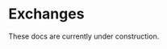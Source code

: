 Exchanges
=========
These docs are currently under construction.

<!--

A topic-based, at most once delivery messaging system, perfect for ephemeral data.

- Provides **at most once delivery semantics.**
- Messages are published with "topics", similar to AMQP-style topics. Defaults to an empty string. No ack or nack is used for ephemeral messages.
- Consumers may specify a "topic" matcher, which expresses interest in matching messages. Wildcard topic matchers are supported, similar to AMQP-style wildcards.
- If no consumer matches the topic of the message, it will be dropped.
- Consumers may form groups, where messages will be load balanced across healthy group members.
- Consumer group information is synchronously replicated to all nodes when the consumer group is formed and as members join and leave the group, but this information is only held in memory.
- Consumer group load balancing decisions are made by the node which received the message needing to be load balanced.
- Messages will be delivered once to each consumer group matching the message's topic.
- Ephemeral messaging exchanges are implicity created as part of a namespace. Namespaces have one and only one ephemeral messaging exchange.

### Topics
Hadron enforces that message topics adhere to the following pattern `[-_A-Za-z0-9.]*`. In English, this could be read as "all alpha-numeric characters, hyphen, underscore and period". Topics are case-sensitive and can not contain whitespace.

##### Topic Hierarchies
The `.` character is used to create a subject hierarchy. A volcanology team might define the following hierarchy for collecting sensor readings on volcanoes they are monitoring, where volcanoes are grouped by the region they are in, followed by the name of the volcano, then followed by the cardinal point where the sensor is stationed with respect to the center of the volcano.

```
volcanoes.usa
volcanoes.usa.atka
volcanoes.usa.kahoolawe.north
volcanoes.tanzania
volcanoes.tanzania.meru
volcanoes.tanzania.kilimanjaro.east
volcanoes.tanzania.kilimanjaro.west
```

### Wildcard Matchers
There are two wildcard tokens available to subscribers for matching message topics. Subscribers can use these wildcards to listen to multiple topics with a single subscription but Publishers will always use a fully specified subject, without any wildcards (as the wildcard characters are not valid topic characters while publishing).

##### Single-Token Matching
The first wildcard is `*` which will match a single hierarchy token. If the volcanology team needs to build a consumer for monitoring everything from `Kilimanjaro`, it could subscribe to `volcanoes.tanzania.kilimanjaro.*`, which would match `volcanoes.tanzania.kilimanjaro.east` and `volcanoes.tanzania.kilimanjaro.west`.

##### Multi-Token matching
The second wildcard is `>` which will match one or more hierachy tokens, and can only appear at the end of the topic. For example, `volcanoes.usa.>` will match `volcanoes.usa.atka` and `volcanoes.usa.kahoolawe.north`, while `volcanoes.usa.*` would only match `volcanoes.usa.atka` since it can’t match more than one hierarchy token.

### Consumers
Ephemeral message consumers specify a topic matcher and may optionally specify a queue group to begin consuming messages. Every consumer which is part of the same queue group will have messages load balanced across the group. -->
